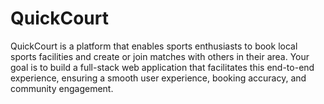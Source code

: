 # QuickCourt
QuickCourt is a platform that enables sports enthusiasts to book local sports facilities and create or join matches with others in their area. Your goal is to build a full-stack web application that facilitates this end-to-end experience, ensuring a smooth user experience, booking accuracy, and community engagement.
